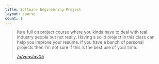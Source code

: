 ```yaml
---
title: Software Engineering Project
layout: course
count: 1
---
```


> Its a full on project course where you kinda have to deal with real industry people but not really. Having a solid project in this class can help you improve your resume. If you have a bunch of personal projects then I'm not sure if this is the best use of your time.
>
> <cite><a href="https://www.reddit.com/r/UBC/comments/bsasu1/comp_sci_courses_at_ubc/eom20bx">/u/vaastav05</a></cite>
